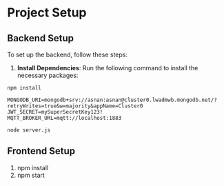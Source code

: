# Project Setup

## Backend Setup

To set up the backend, follow these steps:

1. **Install Dependencies**:
   Run the following command to install the necessary packages:

```
npm install
```

```
MONGODB_URI=mongodb+srv://asnan:asnan@cluster0.lwadmwb.mongodb.net/?retryWrites=true&w=majority&appName=Cluster0
JWT_SECRET=mySuperSecretKey123!
MQTT_BROKER_URL=mqtt://localhost:1883
```

```
node server.js
```

## Frontend Setup

1. npm install
2. npm start
